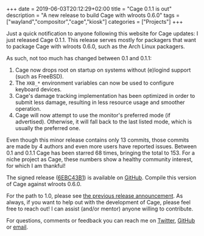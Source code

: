 +++
date = 2019-06-03T20:12:29+02:00
title = "Cage 0.1.1 is out"
description = "A new release to build Cage with wlroots 0.6.0"
tags = ["wayland","compositor","cage","kiosk"]
categories = ["Projects"]
+++

Just a quick notification to anyone following this website for Cage updates: I
just released Cage 0.1.1. This release serves mostly for packagers that want to
package Cage with wlroots 0.6.0, such as the Arch Linux packagers.

As such, not too much has changed between 0.1 and 0.1.1:

1. Cage now drops root on startup on systems without (e)logind support (such as
   FreeBSD).
2. The `XKB_*` environment variables can now be used to configure keyboard
   devices.
3. Cage's damage tracking implementation has been optimized in order to submit
   less damage, resulting in less resource usage and smoother operation.
4. Cage will now attempt to use the monitor's preferred mode (if advertised).
   Otherwise, it will fall back to the last listed mode, which is usually the
preferred one.

Even though this minor release contains only 13 commits, those commits are made
by 4 authors and even more users have reported issues.  Between 0.1 and 0.1.1
Cage has been starred 68 times, bringing the total to 153.  For a niche project
as Cage, these numbers show a healthy community interest, for which I am
thankful!

The signed release
([6EBC43B1](http://keys.gnupg.net/pks/lookup?op=vindex&fingerprint=on&search=0x37C445296EBC43B1))
is available on [GitHub](https://github.com/Hjdskes/cage/releases/tag/v0.1.1).
Compile this version of Cage against wlroots 0.6.0.

For the path to 1.0, please see [the previous release announcement](/blog/cage-01). As always, if you want to help out with the development of Cage, please feel free to reach out! I can assist (and/or mentor) anyone willing to contribute.

For questions, comments or feedback you can reach me on
[Twitter](https://twitter.com/Hjdskes), [GitHub](https://github.com/Hjdskes) or
[email](mailto:hjdskes@gmail.com).
